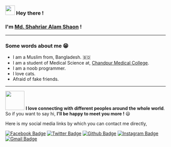 ### <img src="https://media.giphy.com/media/hvRJCLFzcasrR4ia7z/giphy.gif" width="30px"> Hey there ! 
### I'm [Md. Shahriar Alam Shaon](https://www.twitter.com/sad_joker_) !
---
### Some words about me 😁
- I am a Muslim from, Bangladesh. 🇧🇩
- I am a student of Medical Science at, <a href="https://en.m.wikipedia.org/wiki/Chandpur_Medical_College">Chandpur Medical College</a>.
- I am a noob programmer.
- I love cats.
- Afraid of fake friends.

---
<img src="https://media.giphy.com/media/LnQjpWaON8nhr21vNW/giphy.gif" width="60"> <b>I love connecting with different peoples around the whole world</b>. So if you want to say hi, <b>I'll be happy to meet you more !</b> 😃 

Here is my social media links by which you can contact me directly,

[![Facebook Badge](https://img.shields.io/badge/Facebook-1877F2?style=flat-square&logo=facebook&logoColor=white&link=https://www.facebook.com/sadjoker.localhost)](https://www.facebook.com/sadjoker.localhost)
[![Twitter Badge](https://img.shields.io/badge/-Twitter-1ca0f1?style=flat-square&labelColor=1ca0f1&logo=twitter&logoColor=white&link=https://twitter.com/sadjoker44)](https://twitter.com/sadjoker44)
[![Github Badge](https://img.shields.io/badge/GitHub-100000?style=flat-square&logo=github&logoColor=white&link=https://github.com/sadjoker44/)](https://github.com/sadjoker44/)
[![Instagram Badge](https://img.shields.io/badge/Instagram-E4405F?style=flat-square&logo=instagram&logoColor=white&link=https://www.instagram.com/sadjoker_44)](https://www.instagram.com/sadjoker_44)
[![Gmail Badge](https://img.shields.io/badge/Gmail-D14836?style=flat-square&logo=gmail&logoColor=white&link=mailto:sadjoker.localhost@gmail.com)](mailto:sadjoker.localhost@gmail.com)
